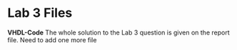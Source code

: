 # Lab 3 Files
**VHDL-Code**
The whole solution to the Lab 3 question is given on the report file.
Need to add one more file
